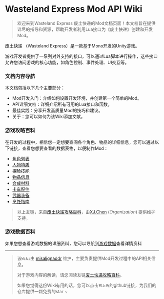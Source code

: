 # Wasteland Express Mod API Wiki

> 欢迎来到Wasteland Express 废土快递的Mod文档页面！本文档旨在提供详尽的指导和资源，帮助开发者利用Lua接口为《废土快递》创建和开发Mod。

废土快递 （Wasteland Express）是一款基于Mono开发的Unity游戏。

游戏开发者提供了一系列对外支持的接口，可以通过Lua脚本进行操作，这些接口允许您访问游戏的核心功能，如角色控制、事件处理、UI交互等。



### 文档内容导航

本文档包括以下几个主要部分：

+ Mod开发入门：介绍如何设置开发环境，并创建第一个简单的Mod。
+ API详细文档：详细介绍所有可用的Lua接口和函数。
+ 最佳实践：分享开发高质量Mod的技巧和建议。
+ 关于：您可以如何为该Wiki添加文献。



### 游戏攻略百科

在开发的过程中，相信您一定想要查阅各个角色、物品的详细信息，您可以通过以下链接，查看您想要查看的数据表格，以便制作Mod：

+ [角色列表](https://xjwiki.github.io/wastelandExpress/page/%E8%A7%92%E8%89%B2%E5%88%97%E8%A1%A8.html)
+ [人物特质](https://xjwiki.github.io/wastelandExpress/page/%E4%BA%BA%E7%89%A9%E7%89%B9%E8%B4%A8.html)
+ [探险技能](https://xjwiki.github.io/wastelandExpress/page/%E6%8E%A2%E9%99%A9%E6%8A%80%E8%83%BD.html)
+ [物品信息](https://xjwiki.github.io/wastelandExpress/page/%E7%89%A9%E5%93%81%E4%BF%A1%E6%81%AF.html)
+ [合成材料](https://xjwiki.github.io/wastelandExpress/page/%E5%90%88%E6%88%90%E6%9D%90%E6%96%99.html)
+ [卡车配件](https://xjwiki.github.io/wastelandExpress/page/%E5%8D%A1%E8%BD%A6%E9%85%8D%E4%BB%B6.html)
+ [武器装备](https://xjwiki.github.io/wastelandExpress/page/%E6%AD%A6%E5%99%A8%E8%A3%85%E5%A4%87.html)
+ [烹饪指南](https://xjwiki.github.io/wastelandExpress/page/%E7%83%B9%E9%A5%AA%E6%8C%87%E5%8D%97.html)



> 以上友链，来自[废土快递攻略百科](https://xjwiki.github.io/wastelandExpress/index.html)，由[XJ.Chen](https://github.com/xjwiki) (*Organization*) 提供维护支持。



### 游戏数据百科

如果您想查看游戏数据的详细资料，您可以导航到[游戏数据](database/README.md)查看详情资料





---

> 该`Wiki`由 [misalignaddr](https://github.com/misalignaddr) 维护，主要负责提供Mod开发过程中的API相关信息。
>
> 对于游戏内容的解读，请您阅读友链[废土快递攻略百科](https://xjwiki.github.io/wastelandExpress/index.html)。
>
> 如果您觉得这份Wiki有用的话，您可以点击`右上角`的github链接，为我们的仓库提供一颗免费的star ~ 
